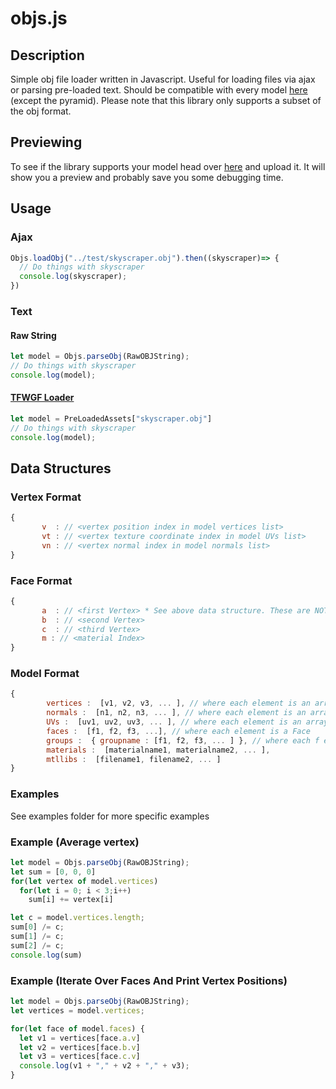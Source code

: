 # objs.js

## Description
Simple obj file loader written in Javascript. Useful for loading files via ajax or parsing pre-loaded text. Should be compatible with every model [here]( http://people.sc.fsu.edu/~jburkardt/data/obj/obj.html) (except the pyramid). Please note that this library only supports a subset of the obj format. 

## Previewing
To see if the library supports your model head over [here](https://squeakrats.github.io/TFWGF/) and upload it. It will show you a preview and probably save you some debugging time. 

## Usage 

### Ajax
```javascript
Objs.loadObj("../test/skyscraper.obj").then((skyscraper)=> {
  // Do things with skyscraper
  console.log(skyscraper);
})
```

### Text

#### Raw String
```javascript
let model = Objs.parseObj(RawOBJString);
// Do things with skyscraper
console.log(model);
```

#### [TFWGF Loader]( https://github.com/Squeakrats/TFWGF )
```javascript
let model = PreLoadedAssets["skyscraper.obj"]
// Do things with skyscraper
console.log(model);
```

## Data Structures

### Vertex Format
```javascript
{
       v  : // <vertex position index in model vertices list>
       vt : // <vertex texture coordinate index in model UVs list>
       vn : // <vertex normal index in model normals list>
}
```

### Face Format
```javascript
{
       a  : // <first Vertex> * See above data structure. These are NOT the vertex positions
       b  : // <second Vertex>
       c  : // <third Vertex>
       m : // <material Index>
}
```

### Model Format
```javascript
{
        vertices :  [v1, v2, v3, ... ], // where each element is an array [x, y, z]
        normals :  [n1, n2, n3, ... ], // where each element is an array [x, y, z]
        UVs :  [uv1, uv2, uv3, ... ], // where each element is an array [u, v, w]
        faces :  [f1, f2, f3, ...], // where each element is a Face
        groups :  { groupname : [f1, f2, f3, ... ] }, // where each f element is a Face
        materials :  [materialname1, materialname2, ... ],
        mtllibs :  [filename1, filename2, ... ]
}
```
### Examples
See examples folder for more specific examples

### Example (Average vertex)
```javascript
let model = Objs.parseObj(RawOBJString);
let sum = [0, 0, 0]
for(let vertex of model.vertices)
  for(let i = 0; i < 3;i++)
    sum[i] += vertex[i]

let c = model.vertices.length;
sum[0] /= c;
sum[1] /= c;
sum[2] /= c;
console.log(sum)
```

### Example (Iterate Over Faces And Print Vertex Positions)
```javascript
let model = Objs.parseObj(RawOBJString);
let vertices = model.vertices;

for(let face of model.faces) {
  let v1 = vertices[face.a.v]
  let v2 = vertices[face.b.v]
  let v3 = vertices[face.c.v]
  console.log(v1 + "," + v2 + "," + v3);
}

```
